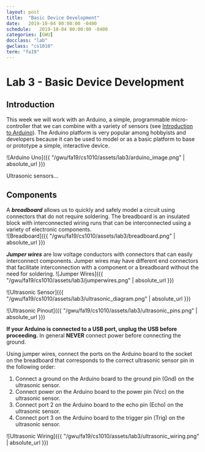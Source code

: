 ```yaml
---
layout: post
title:  "Basic Device Development"
date:   2019-10-04 00:00:00 -0400
schedule:   2019-10-04 00:00:00 -0400
categories: [GWU]
docclass: "lab"
gwclass: "cs1010"
term: "fa19"
---
```

<head>
  <link href="/css/syntax.css" rel="stylesheet">
</head>

# Lab 3 - Basic Device Development

## Introduction

This week we will work with an Arduino, a simple, programmable micro-controller that we can combine with a variety of sensors (see [Introduction to Arduino](https://www.arduino.cc/en/guide/introduction)).  The Arduino platform is very popular among hobbyists and developers because it can be used to model or as a basic platform to base or prototype a simple, interactive device.  


![Arduino Uno]({{ "/gwu/fa19/cs1010/assets/lab3/arduino_image.png" | absolute_url }})

Ultrasonic sensors...

## Components

A _**breadboard**_ allows us to quickly and safely model a circuit using connectors that do not require soldering.  The breadboard is an insulated block with interconnected wiring runs that can be interconnected using a variety of electronic components.  
![Breadboard]({{ "/gwu/fa19/cs1010/assets/lab3/breadboard.png" | absolute_url }})


_**Jumper wires**_ are low voltage conductors with connectors that can easily interconnect components.  Jumper wires may have different end connectors that facilitate interconnection with a component or a breadboard without the need for soldering.
![Jumper Wires]({{ "/gwu/fa19/cs1010/assets/lab3/jumperwires.png" | absolute_url }})


![Ultrasonic Sensor]({{ "/gwu/fa19/cs1010/assets/lab3/ultrasonic_diagram.png" | absolute_url }})




![Ultrasonic Pinout]({{ "/gwu/fa19/cs1010/assets/lab3/ultrasonic_pins.png" | absolute_url }})

**If your Arduino is connected to a USB port, unplug the USB before proceeding.**
In general **NEVER** connect power before connecting the ground.

Using jumper wires, connect the ports on the Arduino board to the socket on the breadboard that corresponds to the correct ultrasonic sensor pin in the following order:
1. Connect a ground on the Arduino board to the ground pin (Gnd) on the ultrasonic sensor.
2. Connect power on the Arduino board to the power pin (Vcc) on the ultrasonic sensor.
3. Connect port 2 on the Arduino board to the echo pin (Echo) on the ultrasonic sensor.
4. Connect port 3 on the Arduino board to the trigger pin (Trig) on the ultrasonic sensor.

![Ultrasonic Wiring]({{ "/gwu/fa19/cs1010/assets/lab3/ultrasonic_wiring.png" | absolute_url }})
